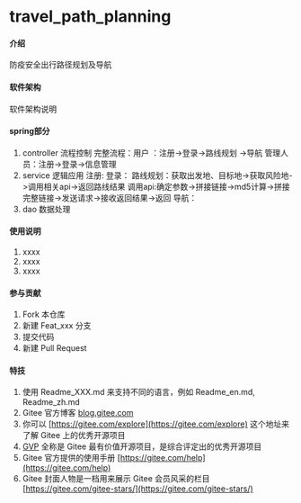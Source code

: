 # travel_path_planning

#### 介绍
防疫安全出行路径规划及导航

#### 软件架构
软件架构说明


#### spring部分

1.  controller 流程控制
    完整流程：用户 ：注册->登录->路线规划 
                     ->导航
            管理人员：注册->登录->信息管理
2.  service 逻辑应用
    注册:
    登录：
    路线规划：获取出发地、目标地->获取风险地->调用相关api->返回路线结果
    调用api:确定参数->拼接链接->md5计算->拼接完整链接->发送请求->接收返回结果->返回
    导航：
3.  dao 数据处理


#### 使用说明

1.  xxxx
2.  xxxx
3.  xxxx

#### 参与贡献

1.  Fork 本仓库
2.  新建 Feat_xxx 分支
3.  提交代码
4.  新建 Pull Request


#### 特技

1.  使用 Readme\_XXX.md 来支持不同的语言，例如 Readme\_en.md, Readme\_zh.md
2.  Gitee 官方博客 [blog.gitee.com](https://blog.gitee.com)
3.  你可以 [https://gitee.com/explore](https://gitee.com/explore) 这个地址来了解 Gitee 上的优秀开源项目
4.  [GVP](https://gitee.com/gvp) 全称是 Gitee 最有价值开源项目，是综合评定出的优秀开源项目
5.  Gitee 官方提供的使用手册 [https://gitee.com/help](https://gitee.com/help)
6.  Gitee 封面人物是一档用来展示 Gitee 会员风采的栏目 [https://gitee.com/gitee-stars/](https://gitee.com/gitee-stars/)

